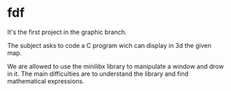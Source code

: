# fdf

It's the first project in the graphic branch.

The subject asks to code a C program wich can display in 3d the given map.

We are allowed to use the minilibx library to manipulate a window and drow in it. The main difficulties are to understand the library and find mathematical expressions.
